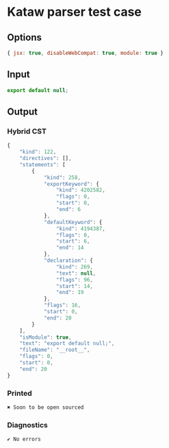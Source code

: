 # Kataw parser test case

## Options

`````js
{ jsx: true, disableWebCompat: true, module: true }
`````

## Input

`````js
export default null;
`````

## Output

### Hybrid CST

```javascript
{
    "kind": 122,
    "directives": [],
    "statements": [
        {
            "kind": 258,
            "exportKeyword": {
                "kind": 4202582,
                "flags": 0,
                "start": 0,
                "end": 6
            },
            "defaultKeyword": {
                "kind": 4194387,
                "flags": 0,
                "start": 6,
                "end": 14
            },
            "declaration": {
                "kind": 269,
                "text": null,
                "flags": 96,
                "start": 14,
                "end": 19
            },
            "flags": 16,
            "start": 0,
            "end": 20
        }
    ],
    "isModule": true,
    "text": "export default null;",
    "fileName": "__root__",
    "flags": 0,
    "start": 0,
    "end": 20
}
```

### Printed

```javascript
✖ Soon to be open sourced
```

### Diagnostics

```javascript
✔ No errors
```

